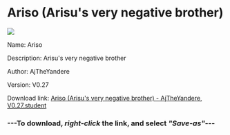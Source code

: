 # Ariso (Arisu's very negative brother)

<img src = "https://raw.githubusercontent.com/Arbiter1223/Koukou-Gurashi-Custom-Students/master/Students/Files/Ariso%20(Arisu's%20very%20negative%20brother).png">

Name: Ariso

Description: Arisu's very negative brother

Author: AjTheYandere

Version: V0.27

Download link: <a href="https://raw.githubusercontent.com/Arbiter1223/Koukou-Gurashi-Custom-Students/master/Students/Files/Ariso%20(Arisu's%20very%20negative%20brother)%20-%20AjTheYandere%2C%20V0.27.student">Ariso (Arisu's very negative brother) - AjTheYandere, V0.27.student</a>

### ---**To download, _right-click_ the link, and select _"Save-as"_**---

